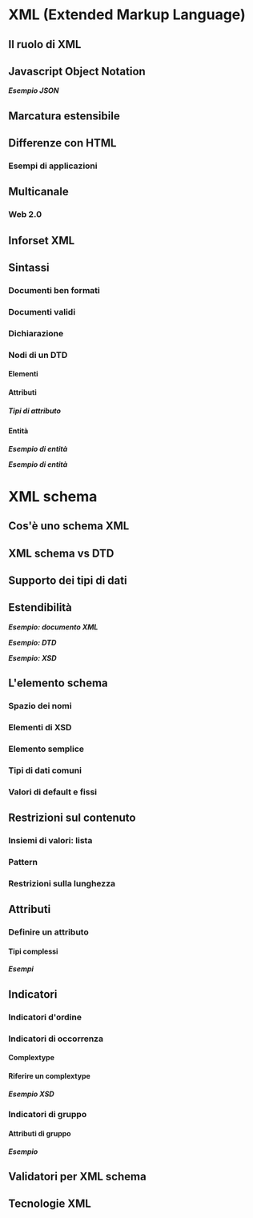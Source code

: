 # XML (Extended Markup Language)

## Il ruolo di XML

## Javascript Object Notation

***Esempio JSON***

## Marcatura estensibile

## Differenze con HTML

### Esempi di applicazioni

## Multicanale

### Web 2.0

## Inforset XML

## Sintassi

### Documenti ben formati

### Documenti validi

### Dichiarazione

### Nodi di un DTD

#### Elementi

#### Attributi

##### Tipi di attributo

#### Entità

***Esempio di entità***

***Esempio di entità***

# XML schema

## Cos'è uno schema XML

## XML schema vs DTD

## Supporto dei tipi di dati

## Estendibilità

***Esempio: documento XML***

***Esempio: DTD***

***Esempio: XSD***

## L'elemento schema

### Spazio dei nomi

### Elementi di XSD

### Elemento semplice

### Tipi di dati comuni

### Valori di default e fissi

## Restrizioni sul contenuto

### Insiemi di valori: lista

### Pattern

### Restrizioni sulla lunghezza

## Attributi

### Definire un attributo

#### Tipi complessi

***Esempi***

## Indicatori

### Indicatori d'ordine

### Indicatori di occorrenza

#### Complextype

#### Riferire un complextype

***Esempio XSD***

### Indicatori di gruppo

#### Attributi di gruppo

***Esempio***

## Validatori per XML schema

## Tecnologie XML


